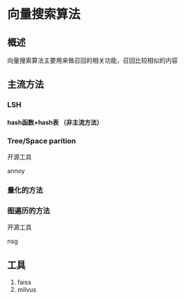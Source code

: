 # 向量搜索算法

## 概述

向量搜索算法主要用来做召回的相关功能，召回比较相似的内容

## 主流方法

### LSH

#### hash函数+hash表 （非主流方法）

### Tree/Space parition

开源工具

annoy

### 量化的方法

### 图遍历的方法

开源工具

nsg

## 工具

1. faiss
2. milvus